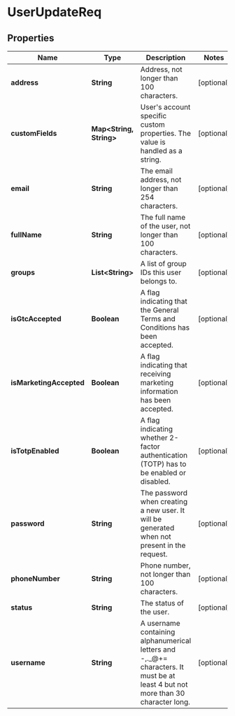
# UserUpdateReq

## Properties
Name | Type | Description | Notes
------------ | ------------- | ------------- | -------------
**address** | **String** | Address, not longer than 100 characters. |  [optional]
**customFields** | **Map&lt;String, String&gt;** | User&#39;s account specific custom properties. The value is handled as a string. |  [optional]
**email** | **String** | The email address, not longer than 254 characters. |  [optional]
**fullName** | **String** | The full name of the user, not longer than 100 characters. |  [optional]
**groups** | **List&lt;String&gt;** | A list of group IDs this user belongs to. |  [optional]
**isGtcAccepted** | **Boolean** | A flag indicating that the General Terms and Conditions has been accepted. |  [optional]
**isMarketingAccepted** | **Boolean** | A flag indicating that receiving marketing information has been accepted. |  [optional]
**isTotpEnabled** | **Boolean** | A flag indicating whether 2-factor authentication (TOTP) has to be enabled or disabled. |  [optional]
**password** | **String** | The password when creating a new user. It will be generated when not present in the request. |  [optional]
**phoneNumber** | **String** | Phone number, not longer than 100 characters. |  [optional]
**status** | **String** | The status of the user. |  [optional]
**username** | **String** | A username containing alphanumerical letters and -,._@+&#x3D; characters. It must be at least 4 but not more than 30 character long. |  [optional]



